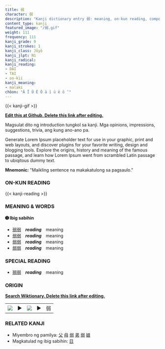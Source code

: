 ```yaml
---
title: 弱
character: 弱
description: "Kanji dictionary entry 弱: meaning, on-kun reading, compounds, origin, related kanji"
content_type: kanji
featured_image: "/弱.gif"
weight: 111
frequency: 111
kanji_grade: 9
kanji_strokes: 1
kanji_class: Jōyō
kanji_jlpt: N1
kanji_radical: 
kanji_reading: 
- DAI
- TAI
- oo-kii
kanji_meaning:
- malaki
chōon: "Ā Ī Ū Ē Ō ā ī ū ē ō ’"
---
```

[//]: # (Don't edit the line below. Kanji animated GIF code is automatically generated.)
{{< kanji-gif >}}

[//]: # (Edit below this line.)

**[Edit this at Github. Delete this link after editing.](https://github.com/tim0g/tim/tree/main/content/kanji/弱/index.md)**

Magsulat dito ng introduction tungkol sa kanji. Mga opinions, impressions, suggestions, trivia, ang kung ano-ano pa.

Generate Lorem Ipsum placeholder text for use in your graphic, print and web layouts, and discover plugins for your favorite writing, design and blogging tools. Explore the origins, history and meaning of the famous passage, and learn how Lorem Ipsum went from scrambled Latin passage to ubiqitous dummy text.
 
**Mnemonic:** "Maikling sentence na makakatulong sa pagsaulo."

### ON-KUN READING

[//]: # (Don't edit the line below. ON-KUN READING code is automatically generated.)
{{< kanji-reading >}}

### MEANING & WORDS

#### ➊ **Ibig sabihin**
  - [弱](../弱)[弱](../弱)　***reading***　meaning
  - [弱](../弱)[弱](../弱)　***reading***　meaning
  - [弱](../弱)[弱](../弱)　***reading***　meaning
  - [弱](../弱)[弱](../弱)　***reading***　meaning

### SPECIAL READING
  - [弱](../弱)[弱](../弱)　***reading***　meaning

### ORIGIN

**[Search Wiktionary. Delete this link after editing.](https://wiktionary.org/wiki/弱)**
<table class="kanji-table"><tr><td>
<img src="60px-弱-bronze.svg.png">
</td><td>▶</td><td>
<img src="60px-弱-oracle.svg.png">
</td><td>▶</td>
<td class="kanji-origin">弱</td>
</tr></table>

### RELATED KANJI
- Miyembro ng pamilya: [父](../父) [母](../母) [弱](../弱) [弟](../弟) [弱](../弱) [娘](../娘)
- Magkatulad ng ibig sabihin: [日](../日)
